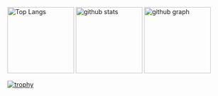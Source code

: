 <p align="left"> 
  <img alt="Top Langs" height="150px" src="https://github-readme-stats.vercel.app/api/top-langs/?username=t6070&layout=compact&count_private=true&show_icons=true&theme=onedark" />
  <img alt="github stats" height="150px" src="https://github-readme-stats.vercel.app/api?username=t6070&count_private=true&show_icons=true&show_icons=true&theme=onedark" />
  <img alt="github graph" height="150px" src="https://github-profile-summary-cards.vercel.app/api/cards/profile-details?username=t6070&theme=dracula" />
</p>

[![trophy](https://github-profile-trophy.vercel.app/?username=t6070&theme=onedark&column=7
)](https://github.com/ryo-ma/github-profile-trophy)
